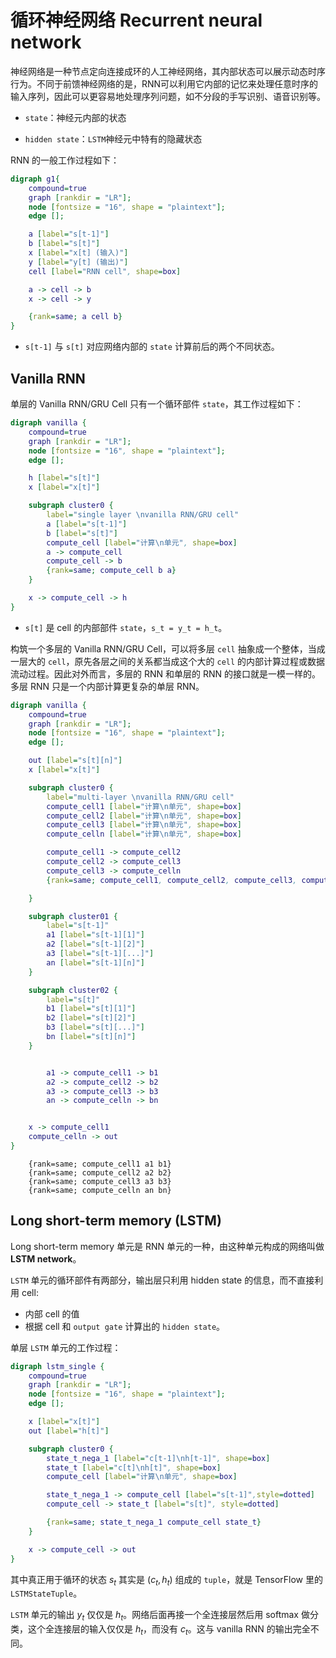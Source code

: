 <!-- @import "../../引用/my-style.less" -->

# 循环神经网络 Recurrent neural network

神经网络是一种节点定向连接成环的人工神经网络，其内部状态可以展示动态时序行为。不同于前馈神经网络的是，RNN可以利用它内部的记忆来处理任意时序的输入序列，因此可以更容易地处理序列问题，如不分段的手写识别、语音识别等。

- `state`：神经元内部的状态

- `hidden state`：`LSTM`神经元中特有的隐藏状态

RNN 的一般工作过程如下：

```dot
digraph g1{
    compound=true
    graph [rankdir = "LR"];
    node [fontsize = "16", shape = "plaintext"];
    edge [];

    a [label="s[t-1]"]
    b [label="s[t]"]
    x [label="x[t] (输入)"]
    y [label="y[t] (输出)"]
    cell [label="RNN cell", shape=box]

    a -> cell -> b
    x -> cell -> y

    {rank=same; a cell b}
}
```

- `s[t-1]` 与 `s[t]` 对应网络内部的 `state` 计算前后的两个不同状态。

## Vanilla RNN

单层的 Vanilla RNN/GRU Cell 只有一个循环部件 `state`，其工作过程如下：

```dot
digraph vanilla {
    compound=true
    graph [rankdir = "LR"];
    node [fontsize = "16", shape = "plaintext"];
    edge [];

    h [label="s[t]"]
    x [label="x[t]"]

    subgraph cluster0 {
        label="single layer \nvanilla RNN/GRU cell"
        a [label="s[t-1]"]
        b [label="s[t]"]
        compute_cell [label="计算\n单元", shape=box]
        a -> compute_cell
        compute_cell -> b
        {rank=same; compute_cell b a}
    }

    x -> compute_cell -> h
}
```

- `s[t]` 是 cell 的内部部件 `state`，`s_t = y_t = h_t`。

构筑一个多层的 Vanilla RNN/GRU Cell，可以将多层 `cell` 抽象成一个整体，当成一层大的 `cell`，原先各层之间的关系都当成这个大的 `cell` 的内部计算过程或数据流动过程。因此对外而言，多层的 RNN 和单层的 RNN 的接口就是一模一样的。多层 RNN 只是一个内部计算更复杂的单层 RNN。

```dot
digraph vanilla {
    compound=true
    graph [rankdir = "LR"];
    node [fontsize = "16", shape = "plaintext"];
    edge [];

    out [label="s[t][n]"]
    x [label="x[t]"]

    subgraph cluster0 {
        label="multi-layer \nvanilla RNN/GRU cell"
        compute_cell1 [label="计算\n单元", shape=box]
        compute_cell2 [label="计算\n单元", shape=box]
        compute_cell3 [label="计算\n单元", shape=box]
        compute_celln [label="计算\n单元", shape=box]

        compute_cell1 -> compute_cell2
        compute_cell2 -> compute_cell3
        compute_cell3 -> compute_celln
        {rank=same; compute_cell1, compute_cell2, compute_cell3, compute_celln, x, out}

    }

    subgraph cluster01 {
        label="s[t-1]"
        a1 [label="s[t-1][1]"]
        a2 [label="s[t-1][2]"]
        a3 [label="s[t-1][...]"]
        an [label="s[t-1][n]"]
    }

    subgraph cluster02 {
        label="s[t]"
        b1 [label="s[t][1]"]
        b2 [label="s[t][2]"]
        b3 [label="s[t][...]"]
        bn [label="s[t][n]"]
    }


        a1 -> compute_cell1 -> b1
        a2 -> compute_cell2 -> b2
        a3 -> compute_cell3 -> b3
        an -> compute_celln -> bn


    x -> compute_cell1
    compute_celln -> out
}
```

        {rank=same; compute_cell1 a1 b1}
        {rank=same; compute_cell2 a2 b2}
        {rank=same; compute_cell3 a3 b3}
        {rank=same; compute_celln an bn}

## Long short-term memory (LSTM)

Long short-term memory 单元是 RNN 单元的一种，由这种单元构成的网络叫做 **LSTM network**。

`LSTM` 单元的循环部件有两部分，输出层只利用 hidden state 的信息，而不直接利用 cell:

- 内部 cell 的值
- 根据 cell 和 `output gate` 计算出的 `hidden state`。

单层 `LSTM` 单元的工作过程：

```dot
digraph lstm_single {
    compound=true
    graph [rankdir = "LR"];
    node [fontsize = "16", shape = "plaintext"];
    edge [];

    x [label="x[t]"]
    out [label="h[t]"]

    subgraph cluster0 {
        state_t_nega_1 [label="c[t-1]\nh[t-1]", shape=box]
        state_t [label="c[t]\nh[t]", shape=box]
        compute_cell [label="计算\n单元", shape=box]

        state_t_nega_1 -> compute_cell [label="s[t-1]",style=dotted]
        compute_cell -> state_t [label="s[t]", style=dotted]

        {rank=same; state_t_nega_1 compute_cell state_t}
    }

    x -> compute_cell -> out
}
```

其中真正用于循环的状态 $s_t$ 其实是 $(c_t, h_t)$ 组成的 `tuple`，就是 TensorFlow 里的 `LSTMStateTuple`。

`LSTM` 单元的输出 $y_t$ 仅仅是 $h_t$。网络后面再接一个全连接层然后用 softmax 做分类，这个全连接层的输入仅仅是 $h_t$，而没有 $c_t$。这与 vanilla RNN 的输出完全不同。